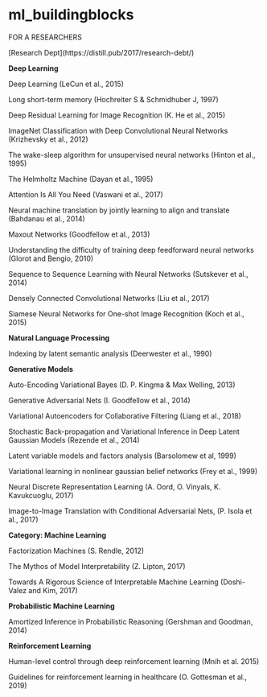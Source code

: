 # ml_buildingblocks

<p>FOR A RESEARCHERS</p>
<p>[Research Dept](https://distill.pub/2017/research-debt/)</p>

<p><b>Deep Learning</b></p>
<p>Deep Learning (LeCun et al., 2015)</p>
<p>Long short-term memory (Hochreiter S & Schmidhuber J, 1997)</p>
<p>Deep Residual Learning for Image Recognition (K. He et al., 2015)</p>
<p>ImageNet Classification with Deep Convolutional Neural Networks (Krizhevsky et al., 2012)</p>
<p>The wake-sleep algorithm for unsupervised neural networks (Hinton et al., 1995)</p>
<p>The Helmholtz Machine (Dayan et al., 1995)</p>
<p>Attention Is All You Need (Vaswani et al., 2017)</p>
<p>Neural machine translation by jointly learning to align and translate (Bahdanau et al., 2014)</p>
<p>Maxout Networks (Goodfellow et al., 2013)</p>
<p>Understanding the difficulty of training deep feedforward neural networks (Glorot and Bengio, 2010)</p>
<p>Sequence to Sequence Learning with Neural Networks (Sutskever et al., 2014)</p>
<p>Densely Connected Convolutional Networks (Liu et al., 2017)</p>
<p>Siamese Neural Networks for One-shot Image Recognition (Koch et al., 2015)</p>

<p><b>Natural Language Processing</b></p>
<p>Indexing by latent semantic analysis (Deerwester et al., 1990)</p>

<p><b>Generative Models</b></p>
<p>Auto-Encoding Variational Bayes (D. P. Kingma & Max Welling, 2013)</p>
<p>Generative Adversarial Nets (I. Goodfellow et al., 2014)</p>
<p>Variational Autoencoders for Collaborative Filtering (Liang et al., 2018)</p>
<p>Stochastic Back-propagation and Variational Inference in Deep Latent Gaussian Models (Rezende et al., 2014)</p>
<p>Latent variable models and factors analysis (Barsolomew et al, 1999)</p>
<p>Variational learning in nonlinear gaussian belief networks (Frey et al., 1999)</p>
<p>Neural Discrete Representation Learning (A. Oord, O. Vinyals, K. Kavukcuoglu, 2017)</p>
<p>Image-to-Image Translation with Conditional Adversarial Nets, (P. Isola et al., 2017)</p>

<p><b>Category: Machine Learning</b></p>
<p>Factorization Machines (S. Rendle, 2012)</p>
<p>The Mythos of Model Interpretability (Z. Lipton, 2017)</p>
<p>Towards A Rigorous Science of Interpretable Machine Learning (Doshi-Valez and Kim, 2017)</p>

<p><b>Probabilistic Machine Learning</b></p>
<p>Amortized Inference in Probabilistic Reasoning (Gershman and Goodman, 2014)</p>

<p><b>Reinforcement Learning</b></p>
<p>Human-level control through deep reinforcement learning (Mnih et al. 2015) </p>
<p>Guidelines for reinforcement learning in healthcare (O. Gottesman et al., 2019)</p>
